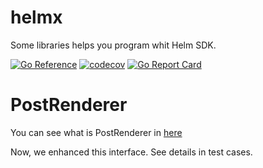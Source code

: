 # helmx
Some libraries helps you program whit Helm SDK.

[![Go Reference](https://pkg.go.dev/badge/github.com/nomagicln/helmx.svg)](https://pkg.go.dev/github.com/nomagicln/helmx)
[![codecov](https://codecov.io/gh/nomagicln/helmx/graph/badge.svg?token=9ZCIZQ8JOM)](https://codecov.io/gh/nomagicln/helmx)
[![Go Report Card](https://goreportcard.com/badge/github.com/nomagicln/helmx)](https://goreportcard.com/report/github.com/nomagicln/helmx)

# PostRenderer

You can see what is PostRenderer in [here](https://helm.sh/docs/topics/advanced/#post-rendering)

Now, we enhanced this interface. See details in test cases.